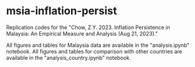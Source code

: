 # msia-inflation-persist

Replication codes for the "Chow, Z.Y. 2023. Inflation Persistence in Malaysia: An Empirical Measure and Analysis (Aug 21, 2023)."

All figures and tables for Malaysia data are available in the "analysis.ipynb" notebook.
All figures and tables for comparison with other countries are available in the "analysis_country.ipynb" notebook.
